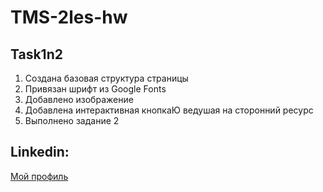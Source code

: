 # TMS-2les-hw
## Task1n2
1. Создана базовая структура страницы
2. Привязан шрифт из Google Fonts 
3. Добавлено изображение 
4. Добавлена интерактивная кнопкаЮ ведушая на сторонний ресурс 
5. Выполнено задание 2

## Linkedin:
[Мой профиль](https://www.linkedin.com/in/darya-yaskevich-456571223/)
